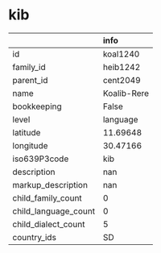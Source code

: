 # kib
|                      | info        |
|:---------------------|:------------|
| id                   | koal1240    |
| family_id            | heib1242    |
| parent_id            | cent2049    |
| name                 | Koalib-Rere |
| bookkeeping          | False       |
| level                | language    |
| latitude             | 11.69648    |
| longitude            | 30.47166    |
| iso639P3code         | kib         |
| description          | nan         |
| markup_description   | nan         |
| child_family_count   | 0           |
| child_language_count | 0           |
| child_dialect_count  | 5           |
| country_ids          | SD          |